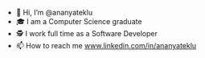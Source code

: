 - 👋 Hi, I’m @ananyateklu
- 🎓 I am a Computer Science graduate
- 🕵 I work full time as a Software Developer
- 📫 How to reach me www.linkedin.com/in/ananyateklu

<!---
ananyateklu/ananyateklu is a ✨ special ✨ repository because its `README.md` (this file) appears on your GitHub profile.
You can click the Preview link to take a look at your changes.
--->

